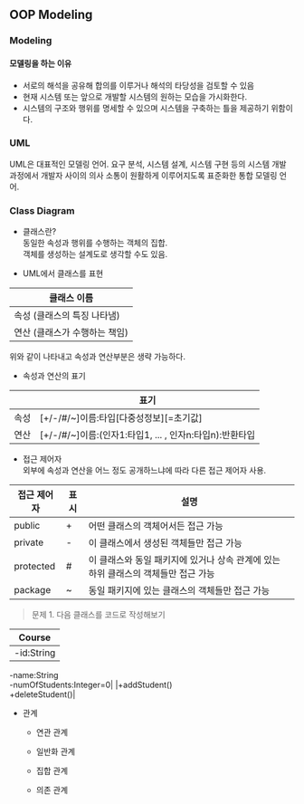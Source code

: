 ## OOP Modeling
### Modeling 
#### 모델링을 하는 이유 
* 서로의 해석을 공유해 합의를 이루거나 해석의 타당성을 검토할 수 있음
* 현재 시스템 또는 앞으로 개발할 시스템의 원하는 모습을 가시화한다. 
* 시스템의 구조와 행위를 명세할 수 있으며 시스템을 구축하는 틀을 제공하기 위함이다. 

### UML
UML은 대표적인 모델링 언어. 요구 분석, 시스템 설계, 시스템 구현 등의 시스템 개발 과정에서 개발자 사이의 의사 소통이 원활하게 이루어지도록 표준화한 통합 모델링 언어.     

### Class Diagram
* 클래스란?     
동일한 속성과 행위를 수행하는 객체의 집합.      
객체를 생성하는 설계도로 생각할 수도 있음. 

* UML에서 클래스를 표현    

| 클래스 이름  |
|---|
|  속성 (클래스의 특징 나타냄) |
|  연산 (클래스가 수행하는 책임) |     

위와 같이 나타내고 속성과 연산부분은 생략 가능하다.     

* 속성과 연산의 표기     
    
|   | 표기  |
|---|---|
|속성 | [+/-/#/~]이름:타입[다중성정보][=초기값] |
|연산   |  [+/-/#/~]이름:(인자1:타입1, ... , 인자n:타입n):반환타입 |



* 접근 제어자    
외부에 속성과 연산을 어느 정도 공개하느냐에 따라 다른 접근 제어자 사용.    
 
| 접근 제어자  | 표시  |  설명 |
|---|---|---|
| public  | +  | 어떤 클래스의 객체어서든 접근 가능  |
| private | - | 이 클래스에서 생성된 객체들만 접근 가능  |
| protected  | #  | 이 클래스와 동일 패키지에 있거나 상속 관계에 있는 하위 클래스의 객체들만 접근 가능  |
| package  | ~  | 동일 패키지에 있는 클래스의 객체들만 접근 가능  |    

> 문제 1. 다음 클래스를 코드로 작성해보기     

|Course|
|---|
|-id:String     
 -name:String    
 -numOfStudents:Integer=0|
|+addStudent()    
 +deleteStudent()|

* 관계    

    * 연관 관계
    
    * 일반화 관계
    
    * 집합 관계
    
    * 의존 관계 
